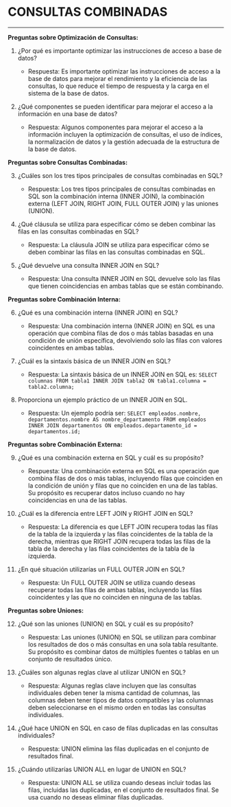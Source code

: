 # **CONSULTAS COMBINADAS**
---


**Preguntas sobre Optimización de Consultas:**

1. ¿Por qué es importante optimizar las instrucciones de acceso a base de datos?
   - Respuesta: Es importante optimizar las instrucciones de acceso a la base de datos para mejorar el rendimiento y la eficiencia de las consultas, lo que reduce el tiempo de respuesta y la carga en el sistema de la base de datos.

2. ¿Qué componentes se pueden identificar para mejorar el acceso a la información en una base de datos?
   - Respuesta: Algunos componentes para mejorar el acceso a la información incluyen la optimización de consultas, el uso de índices, la normalización de datos y la gestión adecuada de la estructura de la base de datos.

**Preguntas sobre Consultas Combinadas:**

3. ¿Cuáles son los tres tipos principales de consultas combinadas en SQL?
   - Respuesta: Los tres tipos principales de consultas combinadas en SQL son la combinación interna (INNER JOIN), la combinación externa (LEFT JOIN, RIGHT JOIN, FULL OUTER JOIN) y las uniones (UNION).

4. ¿Qué cláusula se utiliza para especificar cómo se deben combinar las filas en las consultas combinadas en SQL?
   - Respuesta: La cláusula JOIN se utiliza para especificar cómo se deben combinar las filas en las consultas combinadas en SQL.

5. ¿Qué devuelve una consulta INNER JOIN en SQL?
   - Respuesta: Una consulta INNER JOIN en SQL devuelve solo las filas que tienen coincidencias en ambas tablas que se están combinando.

**Preguntas sobre Combinación Interna:**

6. ¿Qué es una combinación interna (INNER JOIN) en SQL?
   - Respuesta: Una combinación interna (INNER JOIN) en SQL es una operación que combina filas de dos o más tablas basadas en una condición de unión específica, devolviendo solo las filas con valores coincidentes en ambas tablas.

7. ¿Cuál es la sintaxis básica de un INNER JOIN en SQL?
   - Respuesta: La sintaxis básica de un INNER JOIN en SQL es: `SELECT columnas FROM tabla1 INNER JOIN tabla2 ON tabla1.columna = tabla2.columna;`

8. Proporciona un ejemplo práctico de un INNER JOIN en SQL.
   - Respuesta: Un ejemplo podría ser: `SELECT empleados.nombre, departamentos.nombre AS nombre_departamento FROM empleados INNER JOIN departamentos ON empleados.departamento_id = departamentos.id;`

**Preguntas sobre Combinación Externa:**

9. ¿Qué es una combinación externa en SQL y cuál es su propósito?
   - Respuesta: Una combinación externa en SQL es una operación que combina filas de dos o más tablas, incluyendo filas que coinciden en la condición de unión y filas que no coinciden en una de las tablas. Su propósito es recuperar datos incluso cuando no hay coincidencias en una de las tablas.

10. ¿Cuál es la diferencia entre LEFT JOIN y RIGHT JOIN en SQL?
    - Respuesta: La diferencia es que LEFT JOIN recupera todas las filas de la tabla de la izquierda y las filas coincidentes de la tabla de la derecha, mientras que RIGHT JOIN recupera todas las filas de la tabla de la derecha y las filas coincidentes de la tabla de la izquierda.

11. ¿En qué situación utilizarías un FULL OUTER JOIN en SQL?
    - Respuesta: Un FULL OUTER JOIN se utiliza cuando deseas recuperar todas las filas de ambas tablas, incluyendo las filas coincidentes y las que no coinciden en ninguna de las tablas.

**Preguntas sobre Uniones:**

12. ¿Qué son las uniones (UNION) en SQL y cuál es su propósito?
    - Respuesta: Las uniones (UNION) en SQL se utilizan para combinar los resultados de dos o más consultas en una sola tabla resultante. Su propósito es combinar datos de múltiples fuentes o tablas en un conjunto de resultados único.

13. ¿Cuáles son algunas reglas clave al utilizar UNION en SQL?
    - Respuesta: Algunas reglas clave incluyen que las consultas individuales deben tener la misma cantidad de columnas, las columnas deben tener tipos de datos compatibles y las columnas deben seleccionarse en el mismo orden en todas las consultas individuales.

14. ¿Qué hace UNION en SQL en caso de filas duplicadas en las consultas individuales?
    - Respuesta: UNION elimina las filas duplicadas en el conjunto de resultados final.

15. ¿Cuándo utilizarías UNION ALL en lugar de UNION en SQL?
    - Respuesta: UNION ALL se utiliza cuando deseas incluir todas las filas, incluidas las duplicadas, en el conjunto de resultados final. Se usa cuando no deseas eliminar filas duplicadas.